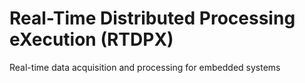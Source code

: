 # Real-Time Distributed Processing eXecution (RTDPX)
Real-time data acquisition and processing for embedded systems
